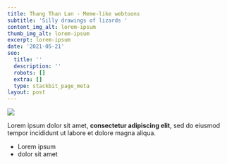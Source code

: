 ```yaml
---
title: Thang Than Lan - Meme-like webtoons
subtitle: 'Silly drawings of lizards '
content_img_alt: lorem-ipsum
thumb_img_alt: lorem-ipsum
excerpt: lorem-ipsum
date: '2021-05-21'
seo:
  title: ''
  description: ''
  robots: []
  extra: []
  type: stackbit_page_meta
layout: post
---
```

![](/\_static/app-assets/thang_than_lan.png)

Lorem ipsum dolor sit amet, **consectetur adipiscing elit**, sed do eiusmod tempor incididunt ut labore et dolore magna aliqua.

*   Lorem ipsum
*   dolor sit amet
